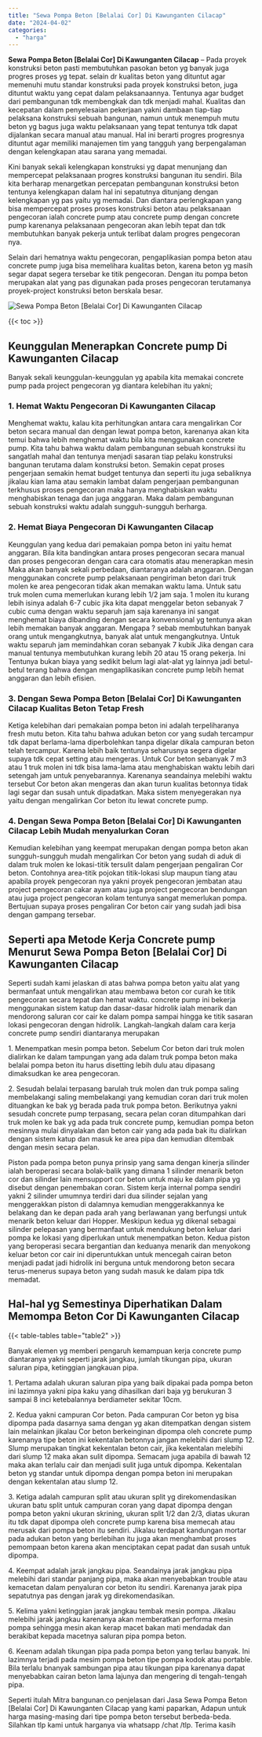 ```yaml
---
title: "Sewa Pompa Beton [Belalai Cor] Di Kawunganten Cilacap"
date: "2024-04-02"
categories: 
  - "harga"
---
```


**Sewa Pompa Beton \[Belalai Cor\] Di Kawunganten Cilacap** – Pada proyek konstruksi beton pasti membutuhkan pasokan beton yg banyak juga progres proses yg tepat. selain dr kualitas beton yang dituntut agar memenuhi mutu standar konstruksi pada proyek konstruksi beton, juga dituntut waktu yang cepat dalam pelaksanaannya. Tentunya agar budget dari pembangunan tdk membengkak dan tdk menjadi mahal. Kualitas dan kecepatan dalam penyelesaian pekerjaan yakni dambaan tiap-tiap pelaksana konstruksi sebuah bangunan, namun untuk menempuh mutu beton yg bagus juga waktu pelaksanaan yang tepat tentunya tdk dapat dijalankan secara manual atau manual. Hal ini berarti progres progresnya dituntut agar memiliki manajemen tim yang tangguh yang berpengalaman dengan kelengkapan atau sarana yang memadai.

Kini banyak sekali kelengkapan konstruksi yg dapat menunjang dan mempercepat pelaksanaan progres konstruksi bangunan itu sendiri. Bila kita berharap menargetkan percepatan pembangunan konstruksi beton tentunya kelengkapan dalam hal ini sepatutnya ditunjang dengan kelengkapan yg pas yaitu yg memadai. Dan diantara perlengkapan yang bisa mempercepat proses proses konstruksi beton atau pelaksanaan pengecoran ialah concrete pump atau concrete pump dengan concrete pump karenanya pelaksanaan pengecoran akan lebih tepat dan tdk membutuhkan banyak pekerja untuk terlibat dalam progres pengecoran nya.

Selain dari hematnya waktu pengecoran, pengaplikasian pompa beton atau concrete pump juga bisa memelihara kualitas beton, karena beton yg masih segar dapat segera tersebar ke titik pengecoran. Dengan itu pompa beton merupakan alat yang pas digunakan pada proses pengecoran terutamanya proyek-project konstruksi beton berskala besar.

![Sewa Pompa Beton [Belalai Cor] Di Kawunganten Cilacap](/images/sewa-concrete-pump-03.png)

{{< toc >}}

## Keunggulan Menerapkan Concrete pump Di Kawunganten Cilacap

Banyak sekali keunggulan-keunggulan yg apabila kita memakai concrete pump pada project pengecoran yg diantara kelebihan itu yakni;

### 1\. Hemat Waktu Pengecoran Di Kawunganten Cilacap

Menghemat waktu, kalau kita perhitungkan antara cara mengalirkan Cor beton secara manual dan dengan lewat pompa beton, karenanya akan kita temui bahwa lebih menghemat waktu bila kita menggunakan concrete pump. Kita tahu bahwa waktu dalam pembangunan sebuah konstruksi itu sangatlah mahal dan tentunya menjadi sasaran tiap pelaku konstruksi bangunan terutama dalam konstruksi beton. Semakin cepat proses pengerjaan semakin hemat budget tentunya dan seperti itu juga sebaliknya jikalau kian lama atau semakin lambat dalam pengerjaan pembangunan terkhusus proses pengecoran maka hanya menghabiskan waktu menghabiskan tenaga dan juga anggaran. Maka dalam pembangunan sebuah konstruksi waktu adalah sungguh-sungguh berharga.

### 2\. Hemat Biaya Pengecoran Di Kawunganten Cilacap

Keunggulan yang kedua dari pemakaian pompa beton ini yaitu hemat anggaran. Bila kita bandingkan antara proses pengecoran secara manual dan proses pengecoran dengan cara cara otomatis atau menerapkan mesin Maka akan banyak sekali perbedaan, diantaranya adalah anggaran. Dengan menggunakan concrete pump pelaksanaan pengiriman beton dari truk molen ke area pengecoran tidak akan memakan waktu lama. Untuk satu truk molen cuma memerlukan kurang lebih 1/2 jam saja. 1 molen itu kurang lebih isinya adalah 6-7 cubic jika kita dapat menggelar beton sebanyak 7 cubic cuma dengan waktu separuh jam saja karenanya ini sangat menghemat biaya dibanding dengan secara konvensional yg tentunya akan lebih memakan banyak anggaran. Mengapa ? sebab membutuhkan banyak orang untuk mengangkutnya, banyak alat untuk mengangkutnya. Untuk waktu separuh jam memindahkan coran sebanyak 7 kubik Jika dengan cara manual tentunya membutuhkan kurang lebih 20 atau 15 orang pekerja. Ini Tentunya bukan biaya yang sedikit belum lagi alat-alat yg lainnya jadi betul-betul terang bahwa dengan mengaplikasikan concrete pump lebih hemat anggaran dan lebih efisien.

### 3\. Dengan Sewa Pompa Beton \[Belalai Cor\] Di Kawunganten Cilacap Kualitas Beton Tetap Fresh

Ketiga kelebihan dari pemakaian pompa beton ini adalah terpeliharanya fresh mutu beton. Kita tahu bahwa adukan beton cor yang sudah tercampur tdk dapat berlama-lama diperbolehkan tanpa digelar dikala campuran beton telah tercampur. Karena lebih baik tentunya seharusnya segera digelar supaya tdk cepat setting atau mengeras. Untuk Cor beton sebanyak 7 m3 atau 1 truk molen ini tdk bisa lama-lama atau menghabiskan waktu lebih dari setengah jam untuk penyebarannya. Karenanya seandainya melebihi waktu tersebut Cor beton akan mengeras dan akan turun kualitas betonnya tidak lagi segar dan susah untuk dipadatkan. Maka sistem menyegerakan nya yaitu dengan mengalirkan Cor beton itu lewat concrete pump.

### 4\. Dengan Sewa Pompa Beton \[Belalai Cor\] Di Kawunganten Cilacap Lebih Mudah menyalurkan Coran

Kemudian kelebihan yang keempat merupakan dengan pompa beton akan sungguh-sungguh mudah mengalirkan Cor beton yang sudah di aduk di dalam truk molen ke lokasi-titik tersulit dalam pengerjaan pengaliran Cor beton. Contohnya area-titik pojokan titik-lokasi slup maupun tiang atau apabila proyek pengecoran nya yakni proyek pengecoran jembatan atau project pengecoran cakar ayam atau juga project pengecoran bendungan atau juga project pengecoran kolam tentunya sangat memerlukan pompa. Bertujuan supaya proses pengaliran Cor beton cair yang sudah jadi bisa dengan gampang tersebar.

## Seperti apa Metode Kerja Concrete pump Menurut Sewa Pompa Beton \[Belalai Cor\] Di Kawunganten Cilacap

Seperti sudah kami jelaskan di atas bahwa pompa beton yaitu alat yang bermanfaat untuk mengalirkan atau membawa beton cor curah ke titik pengecoran secara tepat dan hemat waktu. concrete pump ini bekerja menggunakan sistem katup dan dasar-dasar hidrolik ialah menarik dan mendorong saluran cor cair ke dalam pompa sampai hingga ke titik sasaran lokasi pengecoran dengan hidrolik. Langkah-langkah dalam cara kerja concrete pump sendiri diantaranya merupakan

1\. Menempatkan mesin pompa beton. Sebelum Cor beton dari truk molen dialirkan ke dalam tampungan yang ada dalam truk pompa beton maka belalai pompa beton itu harus disetting lebih dulu atau dipasang dimaksudkan ke area pengecoran.

2\. Sesudah belalai terpasang barulah truk molen dan truk pompa saling membelakangi saling membelakangi yang kemudian coran dari truk molen dituangkan ke bak yg berada pada truk pompa beton. Berikutnya yakni sesudah concrete pump terpasang, secara pelan coran ditumpahkan dari truk molen ke bak yg ada pada truk concrete pump, kemudian pompa beton mesinnya mulai dinyalakan dan beton cair yang ada pada bak itu dialirkan dengan sistem katup dan masuk ke area pipa dan kemudian ditembak dengan mesin secara pelan.

Piston pada pompa beton punya prinsip yang sama dengan kinerja silinder ialah beroperasi secara bolak-balik yang dimana 1 silinder menarik beton cor dan silinder lain mensupport cor beton untuk maju ke dalam pipa yg disebut dengan penembakan coran. Sistem kerja internal pompa sendiri yakni 2 silinder umumnya terdiri dari dua silinder sejalan yang menggerakkan piston di dalamnya kemudian menggerakkannya ke belakang dan ke depan pada arah yang berlawanan yang berfungsi untuk menarik beton keluar dari Hopper. Meskipun kedua yg dikenal sebagai silinder pelepasan yang bermanfaat untuk mendukung beton keluar dari pompa ke lokasi yang diperlukan untuk menempatkan beton. Kedua piston yang beroperasi secara bergantian dan keduanya menarik dan menyokong keluar beton cor cair ini diperuntukkan untuk mencegah cairan beton menjadi padat jadi hidrolik ini berguna untuk mendorong beton secara terus-menerus supaya beton yang sudah masuk ke dalam pipa tdk memadat.

## Hal-hal yg Semestinya Diperhatikan Dalam Memompa Beton Cor Di Kawunganten Cilacap

{{< table-tables table="table2" >}}

Banyak elemen yg memberi pengaruh kemampuan kerja concrete pump diantaranya yakni seperti jarak jangkau, jumlah tikungan pipa, ukuran saluran pipa, ketinggian jangkauan pipa.

1\. Pertama adalah ukuran saluran pipa yang baik dipakai pada pompa beton ini lazimnya yakni pipa kaku yang dihasilkan dari baja yg berukuran 3 sampai 8 inci ketebalannya berdiameter sekitar 10cm.

2\. Kedua yakni campuran Cor beton. Pada campuran Cor beton yg bisa dipompa pada dasarnya sama dengan yg akan ditempatkan dengan sistem lain melainkan jikalau Cor beton berkeinginan dipompa oleh concrete pump karenanya tipe beton ini kekentalan betonnya jangan melebihi dari slump 12. Slump merupakan tingkat kekentalan beton cair, jika kekentalan melebihi dari slump 12 maka akan sulit dipompa. Semacam juga apabila di bawah 12 maka akan terlalu cair dan menjadi sulit juga untuk dipompa. Kekentalan beton yg standar untuk dipompa dengan pompa beton ini merupakan dengan kekentalan atau slump 12.

3\. Ketiga adalah campuran split atau ukuran split yg direkomendasikan ukuran batu split untuk campuran coran yang dapat dipompa dengan pompa beton yakni ukuran skrining, ukuran split 1/2 dan 2/3, diatas ukuran itu tdk dapat dipompa oleh concrete pump karena bisa memecah atau merusak dari pompa beton itu sendiri. Jikalau terdapat kandungan mortar pada adukan beton yang berlebihan itu juga akan menghambat proses pemompaan beton karena akan menciptakan cepat padat dan susah untuk dipompa.

4\. Keempat adalah jarak jangkau pipa. Seandainya jarak jangkau pipa melebihi dari standar panjang pipa, maka akan menyebabkan trouble atau kemacetan dalam penyaluran cor beton itu sendiri. Karenanya jarak pipa sepatutnya pas dengan jarak yg direkomendasikan.

5\. Kelima yakni ketinggian jarak jangkau tembak mesin pompa. Jikalau melebihi jarak jangkau karenanya akan memberatkan performa mesin pompa sehingga mesin akan kerap macet bakan mati mendadak dan berakibat kepada macetnya saluran pipa pompa beton.

6\. Keenam adalah tikungan pipa pada pompa beton yang terlau banyak. Ini lazimnya terjadi pada mesim pompa beton tipe pompa kodok atau portable. Bila terlalu bnanyak sambungan pipa atau tikungan pipa karenanya dapat menyebabkan cairan beton lama lajunya dan mengering di tengah-tengah pipa.

Seperti itulah Mitra bangunan.co penjelasan dari Jasa Sewa Pompa Beton \[Belalai Cor\] Di Kawunganten Cilacap yang kami paparkan, Adapun untuk harga masing-masing dari tipe pompa beton tersebut berbeda-beda. Silahkan tlp kami untuk harganya via whatsapp /chat /tlp. Terima kasih
